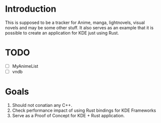 # Introduction
This is supposed to be a tracker for Anime, manga, lightnovels, visual novels and may be some other stuff. It also serves as an example that it is possible to create an application for KDE just using Rust.

# TODO
- [ ] MyAnimeList
- [ ] vndb

# Goals
1. Should not conatian any C++.
2. Check performance impact of using Rust bindings for KDE Frameworks
3. Serve as a Proof of Concept for KDE + Rust application.
